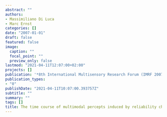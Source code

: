 ```yaml
---
abstract: ""
authors:
- Massimiliano Di Luca
- Marc Ernst
categories: []
date: "2007-01-01"
draft: false
featured: false
image:
  caption: ""
  focal_point: ""
  preview_only: false
lastmod: "2021-04-11T12:07:00+02:00"
projects: []
publication: '*8th International Multisensory Research Forum (IMRF 2007)*'
publication_types:
- "0"
publishDate: "2021-04-11T10:07:00.393757Z"
subtitle: ""
summary: ""
tags: []
title: The time course of multimodal percepts induced by reliability changes
---
```

